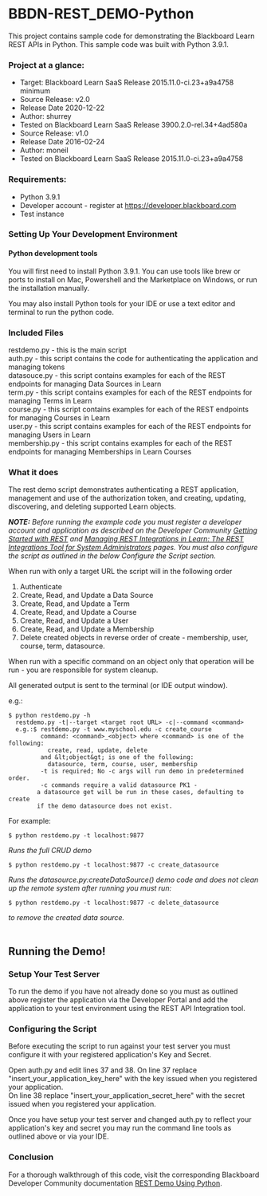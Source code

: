 # BBDN-REST_DEMO-Python
This project contains sample code for demonstrating the Blackboard Learn REST APIs in Python.
This sample code was built with Python 3.9.1.

### Project at a glance:
- Target: Blackboard Learn SaaS Release 2015.11.0-ci.23+a9a4758 minimum
- Source Release: v2.0
- Release Date  2020-12-22
- Author: shurrey
- Tested on Blackboard Learn SaaS Release 3900.2.0-rel.34+4ad580a
- Source Release: v1.0
- Release Date  2016-02-24
- Author: moneil
- Tested on Blackboard Learn SaaS Release 2015.11.0-ci.23+a9a4758

### Requirements:
- Python  3.9.1
- Developer account - register at https://developer.blackboard.com
- Test instance


### Setting Up Your Development Environment
#### Python development tools
You will first need to install Python 3.9.1. You can use tools like brew or ports to install on Mac, Powershell and the Marketplace on Windows, or run the installation manually.

You may also install Python tools for your IDE or use a text editor and terminal to run the python code.


### Included Files
restdemo.py - this is the main script<br/>
auth.py - this script contains the code for authenticating the application and managing tokens<br/>
datasouce.py - this script contains examples for each of the REST endpoints for managing Data Sources in Learn<br/>
term.py - this script contains examples for each of the REST endpoints for managing Terms in Learn<br/>
course.py - this script contains examples for each of the REST endpoints for managing Courses in Learn<br/>
user.py - this script contains examples for each of the REST endpoints for managing Users in Learn<br/>
membership.py - this script contains examples for each of the REST endpoints for managing Memberships in Learn Courses


### What it does
The rest demo script demonstrates authenticating a REST application, management and use of the authorization token, and creating, updating, discovering, and deleting supported Learn objects.

<i><b>NOTE:</b> Before running the example code you must register a developer account and application as described on the Developer Community <a href="https://docs.blackboard.com/learn/REST/Getting%20Started%20With%20REST.html">Getting Started with REST</a> and <a href="https://docs.blackboard.com/learn/REST/Managing%20REST%20Integrations%20in%20Learn.html">Managing REST Integrations in Learn: The REST Integrations Tool for System Administrators</a> pages. You must also configure the script as outlined in the below Configure the Script section.</i>

When run with only a target URL the script will in the following order
1. Authenticate<br/>
2. Create, Read, and Update a Data Source<br/>
3. Create, Read, and Update a Term<br/>
4. Create, Read, and Update a Course<br/>
5. Create, Read, and Update a User<br/>
6. Create, Read, and Update a Membership<br/>
7. Delete created objects in reverse order of create - membership, user, course, term, datasource.

When run with a specific command on an object only that operation will be run - you are responsible for system cleanup.

All generated output is sent to the terminal (or IDE output window).

e.g.:
```
$ python restdemo.py -h
  restdemo.py -t|--target <target root URL> -c|--command <command>
  e.g.:$ restdemo.py -t www.myschool.edu -c create_course
         command: <command>_<object> where <command> is one of the following:
           create, read, update, delete
         and &lt;object&gt; is one of the following:
           datasource, term, course, user, membership
         -t is required; No -c args will run demo in predetermined order.
         -c commands require a valid datasource PK1 -
	    a datasource get will be run in these cases, defaulting to create
	    if the demo datasource does not exist.
```

For example:
```
$ python restdemo.py -t localhost:9877
```
<i>Runs the full CRUD demo</i>

```
$ python restdemo.py -t localhost:9877 -c create_datasource
```
<i>Runs the datasource.py:createDataSource() demo code and does not clean up the remote system after running you must run: </i>

```
$ python restdemo.py -t localhost:9877 -c delete_datasource
```
<i>to remove the created data source.</i>
<br/><br/>

## Running the Demo!
### Setup Your Test Server
To run the demo if you have not already done so you must as outlined above register the application via the Developer Portal and add the application to your test environment using the REST API Integration tool.


### Configuring the Script
Before executing the script to run against your test server you must configure it with your registered application's Key and Secret.

Open auth.py and edit lines 37 and 38.
On line 37 replace "insert_your_application_key_here" with the key issued when you registered your application.<br/>
On line 38 replace "insert_your_application_secret_here" with the secret issued when you registered your application.

Once you have setup your test server and changed auth.py to reflect your application's key and secret you may run the command line tools as outlined above or via your IDE.


### Conclusion
For a thorough walkthrough of this code, visit the corresponding Blackboard Developer Community documentation <a href="https://docs.blackboard.com/learn/rest/examples/python-demo">REST Demo Using Python</a>.
